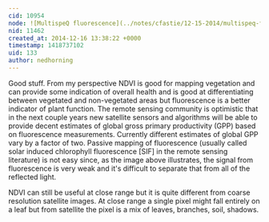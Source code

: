 ```yaml
---
cid: 10954
node: ![MultispeQ fluorescence](../notes/cfastie/12-15-2014/multispeq-fluorescence)
nid: 11462
created_at: 2014-12-16 13:38:22 +0000
timestamp: 1418737102
uid: 133
author: nedhorning
---
```


Good stuff. From my perspective NDVI is good for mapping vegetation and can provide some indication of overall health and is good at differentiating between vegetated and non-vegetated areas but fluorescence is a better indicator of plant function. The remote sensing community is optimistic that in the next couple years new satellite sensors and algorithms will be able to provide decent estimates of global gross primary productivity (GPP) based on fluorescence measurements. Currently different estimates of global GPP vary by a factor of two. Passive mapping of fluorescence (usually called solar induced chlorophyll fluorescence [SIF] in the remote sensing literature) is not easy since, as the image above illustrates, the signal from fluorescence is very weak and it's difficult to separate that from all of the reflected light.

NDVI can still be useful at close range but it is quite different from coarse resolution satellite images. At close range a single pixel might fall entirely on a leaf but from satellite the pixel is a mix of leaves, branches, soil, shadows. 